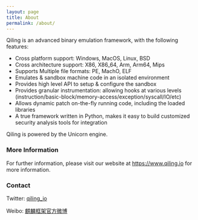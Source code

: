 ```yaml
---
layout: page
title: About
permalink: /about/
---
```


Qiling is an advanced binary emulation framework, with the following features:

- Cross platform support: Windows, MacOS, Linux, BSD
- Cross architecture support: X86, X86_64, Arm, Arm64, Mips
- Supports Multiple file formats: PE, MachO, ELF
- Emulates & sandbox machine code in an isolated environment
- Provides high level API to setup & configure the sandbox
- Provides granular instrumentation: allowing hooks at various levels (instruction/basic-block/memory-access/exception/syscall/IO/etc)
- Allows dynamic patch on-the-fly running code, including the loaded libraries
- A true framework written in Python, makes it easy to build customized security analysis tools for integration

Qiling is powered by the Unicorn engine.

### More Information

For further information, please visit our website at https://www.qiling.io for more information.

### Contact
Twitter: [qiling_io](https://twitter.com/qiling_io)

Weibo: [麒麟框架官方微博](https://www.weibo.com/sgniwx)
